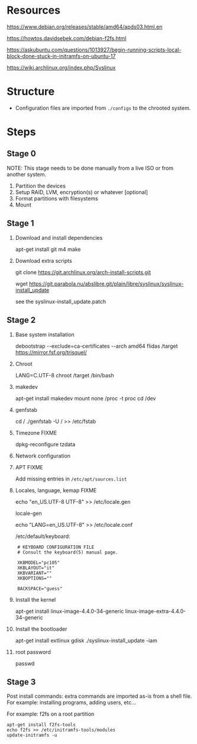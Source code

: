 # Resources

https://www.debian.org/releases/stable/amd64/apds03.html.en

https://howtos.davidsebek.com/debian-f2fs.html

https://askubuntu.com/questions/1013927/begin-running-scripts-local-block-done-stuck-in-initramfs-on-ubuntu-17

https://wiki.archlinux.org/index.php/Syslinux

# Structure

- Configuration files are imported from `./configs` to the chrooted system.

# Steps

## Stage 0

NOTE: This stage needs to be done manually from a live ISO or from another system.

1. Partition the devices
2. Setup RAID, LVM, encryption(s) or whatever [optional]
3. Format partitions with filesystems
4. Mount

## Stage 1

1. Download and install dependencies

    apt-get install git m4 make

2. Download extra scripts

    git clone https://git.archlinux.org/arch-install-scripts.git
    
    wget https://git.parabola.nu/abslibre.git/plain/libre/syslinux/syslinux-install_update

    see the syslinux-install_update.patch

## Stage 2

1. Base system installation

    debootstrap --exclude=ca-certificates --arch amd64 flidas /target https://mirror.fsf.org/trisquel/

2. Chroot

    LANG=C.UTF-8 chroot /target /bin/bash
    
3. makedev

    apt-get install makedev
    mount none /proc -t proc
    cd /dev
    
4. genfstab

   cd /
   ./genfstab -U / >> /etc/fstab
   
5. Timezone FIXME

    dpkg-reconfigure tzdata
    
6. Network configuration

7. APT FIXME

    Add missing entries in `/etc/apt/sources.list`

8. Locales, language, kemap FIXME

    echo "en_US.UTF-8 UTF-8" >> /etc/locale.gen
    
    locale-gen
    
    echo "LANG=en_US.UTF-8" >> /etc/locale.conf
    
    /etc/default/keyboard: 
```
    # KEYBOARD CONFIGURATION FILE
    # Consult the keyboard(5) manual page.

    XKBMODEL="pc105"
    XKBLAYOUT="it"
    XKBVARIANT=""
    XKBOPTIONS=""

    BACKSPACE="guess"
```

9. Install the kernel
 
    apt-get install linux-image-4.4.0-34-generic linux-image-extra-4.4.0-34-generic

10. Install the bootloader

     apt-get install extlinux gdisk
     ./syslinux-install_update -iam

11. root password

    passwd 
    
## Stage 3

Post install commands: extra commands are imported as-is from a shell file. For example: installing programs, adding users,
etc...

For example: f2fs on a root partition

    apt-get install f2fs-tools
    echo f2fs >> /etc/initramfs-tools/modules
    update-initramfs -u

